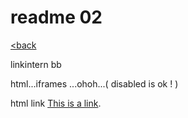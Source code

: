 readme 02 
=========

[<back]( README.md )

linkintern bb

html...iframes ...ohoh...( disabled is ok ! )

html link <a href="README.md">This is a link</a>.




